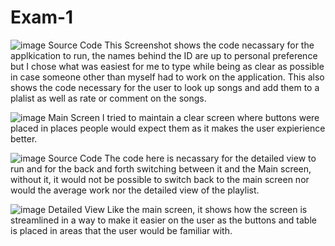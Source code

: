 # Exam-1

![image](https://github.com/user-attachments/assets/e5dbf3fd-ba76-43c0-8e8f-37e9c524c487) Source Code 
This Screenshot shows the code necassary for the applkication to run, the names behind the ID are up to personal preference but I chose what was easiest for me to type while being as clear as possible in case someone other than myself had to work on the application.
This also shows the code necessary for the user to look up songs and add them to a plalist as well as rate or comment on the songs.

![image](https://github.com/user-attachments/assets/9067ca7a-6ede-4951-844c-f8ae018081cb) Main Screen
I tried to maintain a clear screen where buttons were placed in places people would expect them as it makes the user expierience better.

![image](https://github.com/user-attachments/assets/ebe23d0e-7787-48af-8155-c7bc19617f30) Source Code
The code here is necassary for the detailed view to run and for the back and forth switching between it and the Main screen, without it, it would not be possible to switch back to the main screen nor would the average work nor the detailed view of the playlist.

![image](https://github.com/user-attachments/assets/48656440-91ae-45ab-9aff-11ce3cb5818f) Detailed View
Like the main screen, it shows how the screen is streamlined in a way to make it easier on the user as the buttons and table is placed in areas that the user would be familiar with.
